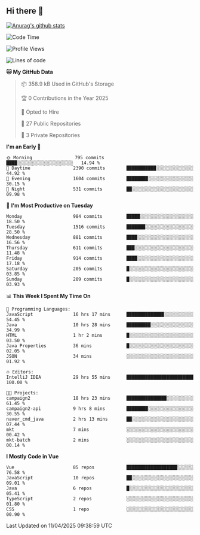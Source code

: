## Hi there 👋

[![Anurag's github stats](https://github-readme-stats.vercel.app/api?username=Songwonseok)](https://github.com/anuraghazra/github-readme-stats)



<!--START_SECTION:waka-->
![Code Time](http://img.shields.io/badge/Code%20Time-3%2C364%20hrs%203%20mins-blue)

![Profile Views](http://img.shields.io/badge/Profile%20Views-0-blue)

![Lines of code](https://img.shields.io/badge/From%20Hello%20World%20I%27ve%20Written-34.8%20million%20lines%20of%20code-blue)

**🐱 My GitHub Data** 

> 📦 358.9 kB Used in GitHub's Storage 
 > 
> 🏆 0 Contributions in the Year 2025
 > 
> 💼 Opted to Hire
 > 
> 📜 27 Public Repositories 
 > 
> 🔑 3 Private Repositories 
 > 
**I'm an Early 🐤** 

```text
🌞 Morning                795 commits         ████░░░░░░░░░░░░░░░░░░░░░   14.94 % 
🌆 Daytime                2390 commits        ███████████░░░░░░░░░░░░░░   44.92 % 
🌃 Evening                1604 commits        ████████░░░░░░░░░░░░░░░░░   30.15 % 
🌙 Night                  531 commits         ██░░░░░░░░░░░░░░░░░░░░░░░   09.98 % 
```
📅 **I'm Most Productive on Tuesday** 

```text
Monday                   984 commits         █████░░░░░░░░░░░░░░░░░░░░   18.50 % 
Tuesday                  1516 commits        ███████░░░░░░░░░░░░░░░░░░   28.50 % 
Wednesday                881 commits         ████░░░░░░░░░░░░░░░░░░░░░   16.56 % 
Thursday                 611 commits         ███░░░░░░░░░░░░░░░░░░░░░░   11.48 % 
Friday                   914 commits         ████░░░░░░░░░░░░░░░░░░░░░   17.18 % 
Saturday                 205 commits         █░░░░░░░░░░░░░░░░░░░░░░░░   03.85 % 
Sunday                   209 commits         █░░░░░░░░░░░░░░░░░░░░░░░░   03.93 % 
```


📊 **This Week I Spent My Time On** 

```text
💬 Programming Languages: 
JavaScript               16 hrs 17 mins      ██████████████░░░░░░░░░░░   54.45 % 
Java                     10 hrs 28 mins      █████████░░░░░░░░░░░░░░░░   34.99 % 
HTML                     1 hr 2 mins         █░░░░░░░░░░░░░░░░░░░░░░░░   03.50 % 
Java Properties          36 mins             █░░░░░░░░░░░░░░░░░░░░░░░░   02.05 % 
JSON                     34 mins             ░░░░░░░░░░░░░░░░░░░░░░░░░   01.92 % 

🔥 Editors: 
IntelliJ IDEA            29 hrs 55 mins      █████████████████████████   100.00 % 

🐱‍💻 Projects: 
campaign2                18 hrs 23 mins      ███████████████░░░░░░░░░░   61.45 % 
campaign2-api            9 hrs 8 mins        ████████░░░░░░░░░░░░░░░░░   30.55 % 
naver_cmd_java           2 hrs 13 mins       ██░░░░░░░░░░░░░░░░░░░░░░░   07.44 % 
mkt                      7 mins              ░░░░░░░░░░░░░░░░░░░░░░░░░   00.42 % 
mkt-batch                2 mins              ░░░░░░░░░░░░░░░░░░░░░░░░░   00.14 % 
```

**I Mostly Code in Vue** 

```text
Vue                      85 repos            ███████████████████░░░░░░   76.58 % 
JavaScript               10 repos            ██░░░░░░░░░░░░░░░░░░░░░░░   09.01 % 
Java                     6 repos             █░░░░░░░░░░░░░░░░░░░░░░░░   05.41 % 
TypeScript               2 repos             ░░░░░░░░░░░░░░░░░░░░░░░░░   01.80 % 
CSS                      1 repo              ░░░░░░░░░░░░░░░░░░░░░░░░░   00.90 % 
```




 Last Updated on 11/04/2025 09:38:59 UTC
<!--END_SECTION:waka-->

